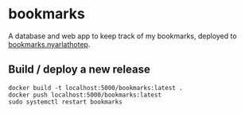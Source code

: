 bookmarks
=========

A database and web app to keep track of my bookmarks, deployed to [bookmarks.nyarlathotep](http://bookmarks.nyarlathotep/).

## Build / deploy a new release

```
docker build -t localhost:5000/bookmarks:latest .
docker push localhost:5000/bookmarks:latest
sudo systemctl restart bookmarks
```

